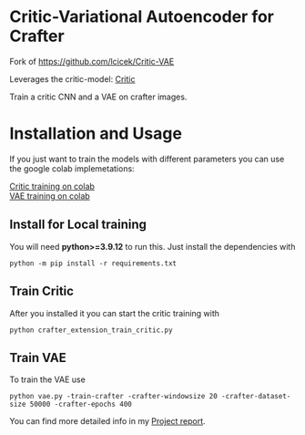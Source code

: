 # Critic-Variational Autoencoder for Crafter
Fork of https://github.com/lcicek/Critic-VAE

Leverages the critic-model: [Critic](https://github.com/ndrwmlnk/critic-guided-segmentation-of-rewarding-objects-in-first-person-views)

Train a critic CNN and a VAE on crafter images.

# Installation and Usage

If you just want to train the models with different parameters you can use the google colab implemetations:

[Critic training on colab](https://colab.research.google.com/drive/14-KIMmQElpW2zbtTQOU2RlhOzl-rUfzM?usp=sharing) \
[VAE training on colab](https://colab.research.google.com/drive/1YoAEnPFhnybgOPynUT_ljcY_Hoh-ilkb?usp=sharing)

## Install for Local training
You will need **python>=3.9.12** to run this. Just install the dependencies with 

```
python -m pip install -r requirements.txt
```

## Train Critic

After you installed it you can start the critic training with 

```
python crafter_extension_train_critic.py
```

## Train VAE

To train the VAE use

```
python vae.py -train-crafter -crafter-windowsize 20 -crafter-dataset-size 50000 -crafter-epochs 400
```
You can find more detailed info in my [Project report](Critic_guided_VAE_for_Crafter.pdf).
